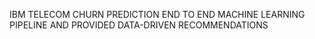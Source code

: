 IBM TELECOM CHURN PREDICTION END TO END MACHINE LEARNING PIPELINE AND PROVIDED DATA-DRIVEN RECOMMENDATIONS
